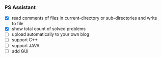 ### PS Assistant ###
- [x] read comments of files in current-directory or sub-directories and write to file
- [x] show total count of solved problems
- [ ] upload automatically to your own blog
- [ ] support C++
- [ ] support JAVA
- [ ] add GUI
